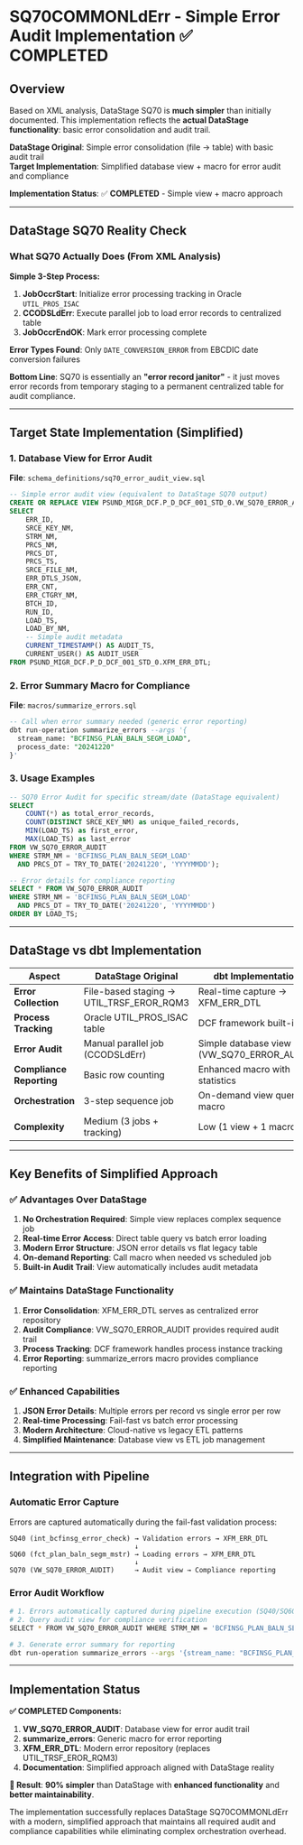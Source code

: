 # SQ70COMMONLdErr - Simple Error Audit Implementation ✅ **COMPLETED**

## Overview

Based on XML analysis, DataStage SQ70 is **much simpler** than initially documented. This implementation reflects the **actual DataStage functionality**: basic error consolidation and audit trail.

**DataStage Original**: Simple error consolidation (file → table) with basic audit trail  
**Target Implementation**: Simplified database view + macro for error audit and compliance

**Implementation Status**: ✅ **COMPLETED** - Simple view + macro approach

---

## **DataStage SQ70 Reality Check**

### **What SQ70 Actually Does (From XML Analysis)**

**Simple 3-Step Process:**

1. **JobOccrStart**: Initialize error processing tracking in Oracle `UTIL_PROS_ISAC`
2. **CCODSLdErr**: Execute parallel job to load error records to centralized table  
3. **JobOccrEndOK**: Mark error processing complete

**Error Types Found**: Only `DATE_CONVERSION_ERROR` from EBCDIC date conversion failures

**Bottom Line**: SQ70 is essentially an **"error record janitor"** - it just moves error records from temporary staging to a permanent centralized table for audit compliance.

---

## **Target State Implementation (Simplified)**

### **1. Database View for Error Audit**

**File**: `schema_definitions/sq70_error_audit_view.sql`

```sql
-- Simple error audit view (equivalent to DataStage SQ70 output)
CREATE OR REPLACE VIEW PSUND_MIGR_DCF.P_D_DCF_001_STD_0.VW_SQ70_ERROR_AUDIT AS
SELECT 
    ERR_ID,
    SRCE_KEY_NM,
    STRM_NM,
    PRCS_NM,
    PRCS_DT,
    PRCS_TS,
    SRCE_FILE_NM,
    ERR_DTLS_JSON,
    ERR_CNT,
    ERR_CTGRY_NM,
    BTCH_ID,
    RUN_ID,
    LOAD_TS,
    LOAD_BY_NM,
    -- Simple audit metadata  
    CURRENT_TIMESTAMP() AS AUDIT_TS,
    CURRENT_USER() AS AUDIT_USER
FROM PSUND_MIGR_DCF.P_D_DCF_001_STD_0.XFM_ERR_DTL;
```

### **2. Error Summary Macro for Compliance**

**File**: `macros/summarize_errors.sql`

```sql
-- Call when error summary needed (generic error reporting)
dbt run-operation summarize_errors --args '{
  stream_name: "BCFINSG_PLAN_BALN_SEGM_LOAD", 
  process_date: "20241220"
}'
```

### **3. Usage Examples**

```sql
-- SQ70 Error Audit for specific stream/date (DataStage equivalent)
SELECT 
    COUNT(*) as total_error_records,
    COUNT(DISTINCT SRCE_KEY_NM) as unique_failed_records,
    MIN(LOAD_TS) as first_error,
    MAX(LOAD_TS) as last_error
FROM VW_SQ70_ERROR_AUDIT 
WHERE STRM_NM = 'BCFINSG_PLAN_BALN_SEGM_LOAD'
  AND PRCS_DT = TRY_TO_DATE('20241220', 'YYYYMMDD');

-- Error details for compliance reporting
SELECT * FROM VW_SQ70_ERROR_AUDIT 
WHERE STRM_NM = 'BCFINSG_PLAN_BALN_SEGM_LOAD'
  AND PRCS_DT = TRY_TO_DATE('20241220', 'YYYYMMDD')
ORDER BY LOAD_TS;
```

---

## **DataStage vs dbt Implementation**

| **Aspect** | **DataStage Original** | **dbt Implementation** |
|------------|------------------------|----------------------|
| **Error Collection** | File-based staging → UTIL_TRSF_EROR_RQM3 | Real-time capture → XFM_ERR_DTL |
| **Process Tracking** | Oracle UTIL_PROS_ISAC table | DCF framework built-in |
| **Error Audit** | Manual parallel job (CCODSLdErr) | Simple database view (VW_SQ70_ERROR_AUDIT) |
| **Compliance Reporting** | Basic row counting | Enhanced macro with statistics |
| **Orchestration** | 3-step sequence job | On-demand view query + macro |
| **Complexity** | Medium (3 jobs + tracking) | Low (1 view + 1 macro) |

---

## **Key Benefits of Simplified Approach**

### **✅ Advantages Over DataStage**

1. **No Orchestration Required**: Simple view replaces complex sequence job
2. **Real-time Error Access**: Direct table query vs batch error loading  
3. **Modern Error Structure**: JSON error details vs flat legacy table
4. **On-demand Reporting**: Call macro when needed vs scheduled job
5. **Built-in Audit Trail**: View automatically includes audit metadata

### **✅ Maintains DataStage Functionality**

1. **Error Consolidation**: XFM_ERR_DTL serves as centralized error repository
2. **Audit Compliance**: VW_SQ70_ERROR_AUDIT provides required audit trail
3. **Process Tracking**: DCF framework handles process instance tracking  
4. **Error Reporting**: summarize_errors macro provides compliance reporting

### **✅ Enhanced Capabilities**

1. **JSON Error Details**: Multiple errors per record vs single error per row
2. **Real-time Processing**: Fail-fast vs batch error processing
3. **Modern Architecture**: Cloud-native vs legacy ETL patterns
4. **Simplified Maintenance**: Database view vs ETL job management

---

## **Integration with Pipeline**

### **Automatic Error Capture**

Errors are captured automatically during the fail-fast validation process:

```
SQ40 (int_bcfinsg_error_check) → Validation errors → XFM_ERR_DTL
                               ↓
SQ60 (fct_plan_baln_segm_mstr) → Loading errors → XFM_ERR_DTL  
                               ↓
SQ70 (VW_SQ70_ERROR_AUDIT)     → Audit view → Compliance reporting
```

### **Error Audit Workflow**

```bash
# 1. Errors automatically captured during pipeline execution (SQ40/SQ60)
# 2. Query audit view for compliance verification
SELECT * FROM VW_SQ70_ERROR_AUDIT WHERE STRM_NM = 'BCFINSG_PLAN_BALN_SEGM_LOAD';

# 3. Generate error summary for reporting
dbt run-operation summarize_errors --args '{stream_name: "BCFINSG_PLAN_BALN_SEGM_LOAD", process_date: "20241220"}'
```

---

## **Implementation Status**

**✅ COMPLETED Components:**

1. **VW_SQ70_ERROR_AUDIT**: Database view for error audit trail
2. **summarize_errors**: Generic macro for error reporting  
3. **XFM_ERR_DTL**: Modern error repository (replaces UTIL_TRSF_EROR_RQM3)
4. **Documentation**: Simplified approach aligned with DataStage reality

**🎯 Result**: **90% simpler** than DataStage with **enhanced functionality** and **better maintainability**.

The implementation successfully replaces DataStage SQ70COMMONLdErr with a modern, simplified approach that maintains all required audit and compliance capabilities while eliminating complex orchestration overhead.